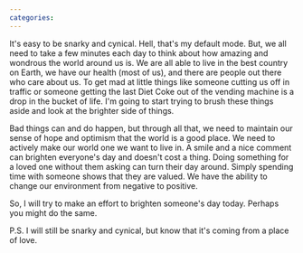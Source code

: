 ```yaml
---
categories: 
---
```


It's easy to be snarky and cynical. Hell, that's my default mode. But, we all need to take a few minutes each day to think about how amazing and wondrous the world around us is. We are all able to live in the best country on Earth, we have our health (most of us), and there are people out there who care about us. To get mad at little things like someone cutting us off in traffic or someone getting the last Diet Coke out of the vending machine is a drop in the bucket of life. I'm going to start trying to brush these things aside and look at the brighter side of things.

Bad things can and do happen, but through all that, we need to maintain our sense of hope and optimism that the world is a good place. We need to actively make our world one we want to live in. A smile and a nice comment can brighten everyone's day and doesn't cost a thing. Doing something for a loved one without them asking can turn their day around. Simply spending time with someone shows that they are valued. We have the ability to change our environment from negative to positive.

So, I will try to make an effort to brighten someone's day today. Perhaps you might do the same.

P.S. I will still be snarky and cynical, but know that it's coming from a place of love.